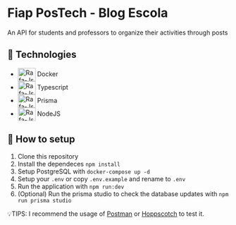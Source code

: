 # Fiap PosTech -  Blog Escola

An API for students and professors to organize their activities through posts

## 🚀 Technologies

<ul>
<li><img align="center" alt="Rafa-Js" height="30" width="40" src="https://cdn.jsdelivr.net/gh/devicons/devicon@latest/icons/docker/docker-plain-wordmark.svg"> Docker</li>
<li><img align="center" alt="Rafa-Js" height="30" width="40" src="https://cdn.jsdelivr.net/gh/devicons/devicon@latest/icons/typescript/typescript-original.svg"> Typescript</li>
<li><img align="center" alt="Rafa-Js" height="30" width="40" src="https://cdn.jsdelivr.net/gh/devicons/devicon@latest/icons/prisma/prisma-original.svg"> Prisma</li>
<li><img align="center" alt="Rafa-Js" height="30" width="40" src="https://cdn.jsdelivr.net/gh/devicons/devicon@latest/icons/nodejs/nodejs-original.svg"> NodeJS</li>
</ul>

## 🔨 How to setup


1. Clone this repository
2. Install the dependeces `npm install`
3. Setup PostgreSQL with `docker-compose up -d`
4. Setup your `.env` or copy `.env.example` and rename to `.env`
5. Run the application with `npm run:dev`
6. (Optional) Run the prisma studio to check the database updates with `npm run prisma studio`

💡TIPS: I recommend the usage of <a href="https://www.postman.com">Postman</a> or <a href="https://hoppscotch.io">Hoppscotch</a> to test it.
